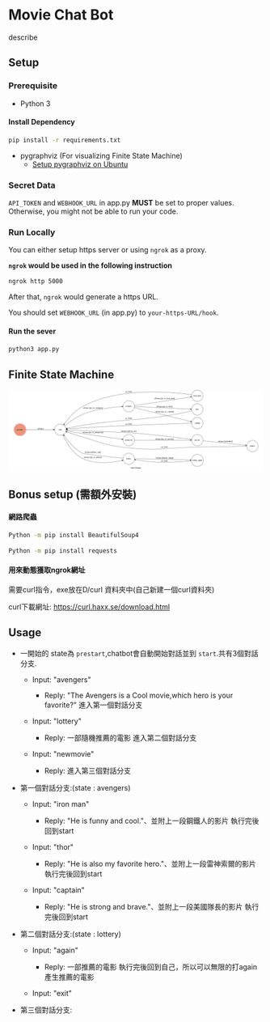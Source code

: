 # Movie Chat Bot 

describe

## Setup

### Prerequisite
* Python 3

#### Install Dependency
```sh
pip install -r requirements.txt
```

* pygraphviz (For visualizing Finite State Machine)
    * [Setup pygraphviz on Ubuntu](http://www.jianshu.com/p/a3da7ecc5303)

### Secret Data

`API_TOKEN` and `WEBHOOK_URL` in app.py **MUST** be set to proper values.
Otherwise, you might not be able to run your code.

### Run Locally
You can either setup https server or using `ngrok` as a proxy.

**`ngrok` would be used in the following instruction**

```sh
ngrok http 5000
```

After that, `ngrok` would generate a https URL.

You should set `WEBHOOK_URL` (in app.py) to `your-https-URL/hook`.

#### Run the sever

```sh
python3 app.py
```

## Finite State Machine
![fsm](./img/show-fsm.png)

## Bonus setup (需額外安裝)

#### 網路爬蟲
```sh
Python -m pip install BeautifulSoup4
```
```sh
Python -m pip install requests 
```
#### 用來動態獲取ngrok網址

需要curl指令，exe放在D/curl 資料夾中(自己新建一個curl資料夾)

curl下載網址:
https://curl.haxx.se/download.html


## Usage
* 一開始的 state為 `prestart`,chatbot會自動開始對話並到 `start`.共有3個對話分支.

	* Input: "avengers" 
		* Reply: "The Avengers is a Cool movie,which hero is your favorite?"
		進入第一個對話分支
		
	* Input: "lottery"  
		* Reply: 一部隨機推薦的電影
		進入第二個對話分支
		
	* Input: "newmovie" 
		* Reply:
		進入第三個對話分支

* 第一個對話分支:(state : avengers)
	* Input: "iron man"
		* Reply: "He is funny and cool."、並附上一段鋼鐵人的影片 
		執行完後回到start
		
	* Input: "thor"
		* Reply: "He is also my favorite hero."、並附上一段雷神索爾的影片 
		執行完後回到start
		
	* Input: "captain"
		* Reply: "He is strong and brave."、並附上一段美國隊長的影片 
		執行完後回到start

* 第二個對話分支:(state : lottery)
	* Input: "again"
		* Reply: 一部推薦的電影
		執行完後回到自己，所以可以無限的打again產生推薦的電影
		
	* Input: "exit"
	
* 第三個對話分支:
